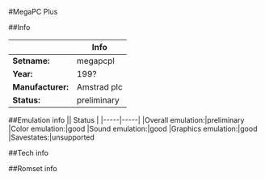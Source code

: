 #MegaPC Plus

##Info

||Info|
|-----|-----|
|**Setname:**|megapcpl
|**Year:**|199?
|**Manufacturer:**|Amstrad plc
|**Status:**|preliminary

##Emulation info
|| Status |
|-----|-----|
|Overall emulation:|preliminary
|Color emulation:|good
|Sound emulation:|good
|Graphics emulation:|good
|Savestates:|unsupported

##Tech info

##Romset info

<!--- START OF EDITED COMMENT DO NOT TOUCH TEXT ABOVE-->
